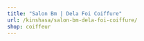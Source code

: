 ```yaml
---
title: "Salon Bm | Dela Foi Coiffure"
url: /kinshasa/salon-bm-dela-foi-coiffure/
shop: coiffeur
---
```

